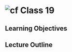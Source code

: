 ![cf](http://i.imgur.com/7v5ASc8.png) Class 19
=====================================

## Learning Objectives

## Lecture Outline
